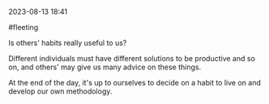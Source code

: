 2023-08-13 18:41

#fleeting

Is others' habits really useful to us?

Different individuals must have different solutions to be productive and so on, and others' may give us many advice on these things.

At the end of the day, it's up to ourselves to decide on a habit to live on and develop our own methodology.